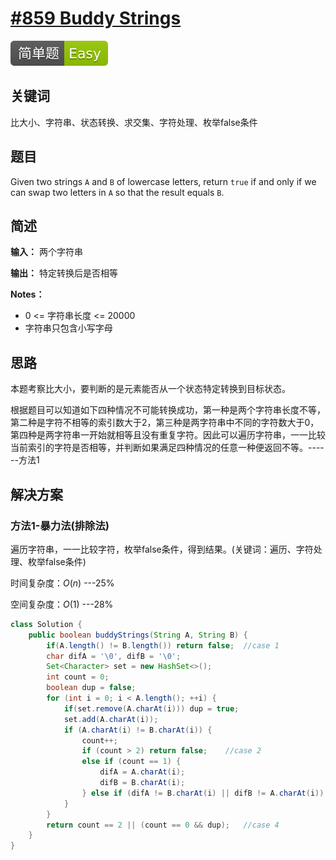 # [#859 Buddy Strings](https://leetcode.com/problems/buddy-strings/)

![Easy](/figures/Easy.svg)

## 关键词

比大小、字符串、状态转换、求交集、字符处理、枚举false条件

## 题目

Given two strings `A` and `B` of lowercase letters, return `true` if and only if we can swap two letters in `A` so that the result equals `B`.

## 简述

**输入：** 两个字符串

**输出：** 特定转换后是否相等

**Notes：**

+ 0 <= 字符串长度 <= 20000
+ 字符串只包含小写字母

## 思路

本题考察比大小，要判断的是元素能否从一个状态特定转换到目标状态。

根据题目可以知道如下四种情况不可能转换成功，第一种是两个字符串长度不等，第二种是字符不相等的索引数大于2，第三种是两字符串中不同的字符数大于0，第四种是两字符串一开始就相等且没有重复字符。因此可以遍历字符串，一一比较当前索引的字符是否相等，并判断如果满足四种情况的任意一种便返回不等。------方法1

## 解决方案

### 方法1-暴力法(排除法)

遍历字符串，一一比较字符，枚举false条件，得到结果。(关键词：遍历、字符处理、枚举false条件)

时间复杂度：$O(n)$ ---25%

空间复杂度：$O(1)$ ---28%

``` java
class Solution {
    public boolean buddyStrings(String A, String B) {
        if(A.length() != B.length()) return false;  //case 1
        char difA = '\0', difB = '\0';
        Set<Character> set = new HashSet<>();
        int count = 0;
        boolean dup = false;
        for (int i = 0; i < A.length(); ++i) {
            if(set.remove(A.charAt(i))) dup = true;
            set.add(A.charAt(i));
            if (A.charAt(i) != B.charAt(i)) {
                count++;
                if (count > 2) return false;    //case 2
                else if (count == 1) {
                    difA = A.charAt(i);
                    difB = B.charAt(i);
                } else if (difA != B.charAt(i) || difB != A.charAt(i)) return false;     //case 3
            }
        }
        return count == 2 || (count == 0 && dup);   //case 4
    }
}
```

